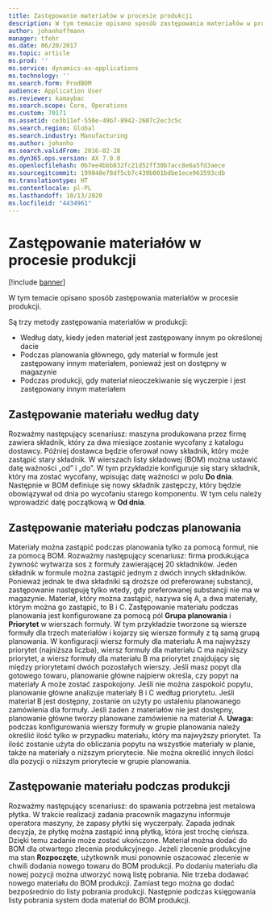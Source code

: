 ```yaml
---
title: Zastępowanie materiałów w procesie produkcji
description: W tym temacie opisano sposób zastępowania materiałów w procesie produkcji.
author: johanhoffmann
manager: tfehr
ms.date: 06/20/2017
ms.topic: article
ms.prod: ''
ms.service: dynamics-ax-applications
ms.technology: ''
ms.search.form: ProdBOM
audience: Application User
ms.reviewer: kamaybac
ms.search.scope: Core, Operations
ms.custom: 70171
ms.assetid: ce3b11ef-550e-49b7-8942-2607c2ec3c5c
ms.search.region: Global
ms.search.industry: Manufacturing
ms.author: johanho
ms.search.validFrom: 2016-02-28
ms.dyn365.ops.version: AX 7.0.0
ms.openlocfilehash: 0b7ee4bbb832fc21d52ff30b7acc8e6a5fd3aece
ms.sourcegitcommit: 199848e78df5cb7c439b001bdbe1ece963593cdb
ms.translationtype: HT
ms.contentlocale: pl-PL
ms.lasthandoff: 10/13/2020
ms.locfileid: "4434961"
---
```

# <a name="material-substitution-in-manufacturing"></a>Zastępowanie materiałów w procesie produkcji

[!include [banner](../includes/banner.md)]

W tym temacie opisano sposób zastępowania materiałów w procesie produkcji. 

Są trzy metody zastępowania materiałów w produkcji:

-   Według daty, kiedy jeden materiał jest zastępowany innym po określonej dacie
-   Podczas planowania głównego, gdy materiał w formule jest zastępowany innym materiałem, ponieważ jest on dostępny w magazynie
-   Podczas produkcji, gdy materiał nieoczekiwanie się wyczerpie i jest zastępowany innym materiałem

## <a name="substituting-material-by-date"></a>Zastępowanie materiału według daty
Rozważmy następujący scenariusz: maszyna produkowana przez firmę zawiera składnik, który za dwa miesiące zostanie wycofany z katalogu dostawcy. Później dostawca będzie oferował nowy składnik, który może zastąpić stary składnik. W wierszach listy składowej (BOM) można ustawić datę ważności „od” i „do”. W tym przykładzie konfiguruje się stary składnik, który ma zostać wycofany, wpisując datę ważności w polu **Do dnia**. Następnie w BOM definiuje się nowy składnik zastępczy, który będzie obowiązywał od dnia po wycofaniu starego komponentu. W tym celu należy wprowadzić datę początkową w **Od dnia**.

## <a name="substituting-material-by-planning"></a>Zastępowanie materiału podczas planowania
Materiały można zastąpić podczas planowania tylko za pomocą formuł, nie za pomocą BOM. Rozważmy następujący scenariusz: firma produkująca żywność wytwarza sos z formuły zawierającej 20 składników. Jeden składnik w formule można zastąpić jednym z dwóch innych składników. Ponieważ jednak te dwa składniki są droższe od preferowanej substancji, zastępowanie następuję tylko wtedy, gdy preferowanej substancji nie ma w magazynie. Materiał, który można zastąpić, nazywa się A, a dwa materiały, którym można go zastąpić, to B i C. Zastępowanie materiału podczas planowania jest konfigurowane za pomocą pól **Grupa planowania** i **Priorytet** w wierszach formuły. W tym przykładzie tworzone są wiersze formuły dla trzech materiałów i kojarzy się wiersze formuły z tą samą grupą planowania. W konfiguracji wiersz formuły dla materiału A ma najwyższy priorytet (najniższa liczba), wiersz formuły dla materiału C ma najniższy priorytet, a wiersz formuły dla materiału B ma priorytet znajdujący się między priorytetami dwóch pozostałych wierszy. Jeśli masz popyt dla gotowego towaru, planowanie główne najpierw określa, czy popyt na materiały A może zostać zaspokojony. Jeśli nie można zaspokoić popytu, planowanie główne analizuje materiały B i C według priorytetu. Jeśli materiał B jest dostępny, zostanie on użyty po ustaleniu planowanego zamówienia dla formuły. Jeśli żaden z materiałów nie jest dostępny, planowanie główne tworzy planowane zamówienie na materiał A. **Uwaga:** podczas konfigurowania wierszy formuły w grupie planowania należy określić ilość tylko w przypadku materiału, który ma najwyższy priorytet. Ta ilość zostanie użyta do obliczania popytu na wszystkie materiały w planie, także na materiały o niższym priorytecie. Nie można określić innych ilości dla pozycji o niższym priorytecie w grupie planowania.

## <a name="substituting-material-during-production"></a>Zastępowanie materiału podczas produkcji
Rozważmy następujący scenariusz: do spawania potrzebna jest metalowa płytka. W trakcie realizacji zadania pracownik magazynu informuje operatora maszyny, że zapasy płytki się wyczerpały. Zapada jednak decyzja, że płytkę można zastąpić inną płytką, która jest trochę cieńsza. Dzięki temu zadanie może zostać ukończone. Materiał można dodać do BOM dla otwartego zlecenia produkcyjnego. Jeżeli zlecenie produkcyjne ma stan **Rozpoczęte**, użytkownik musi ponownie oszacować zlecenie w chwili dodania nowego towaru do BOM produkcji. Po dodaniu materiału dla nowej pozycji można utworzyć nową listę pobrania. Nie trzeba dodawać nowego materiału do BOM produkcji. Zamiast tego można go dodać bezpośrednio do listy pobrania produkcji. Następnie podczas księgowania listy pobrania system doda materiał do BOM produkcji.



